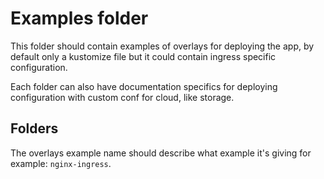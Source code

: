 # Examples folder

This folder should contain examples of overlays for deploying the app, by default only a kustomize file but it could contain ingress specific configuration.

Each folder can also have documentation specifics for deploying configuration with custom conf for cloud, like storage.

## Folders

The overlays example name should describe what example it's giving for example: `nginx-ingress`.